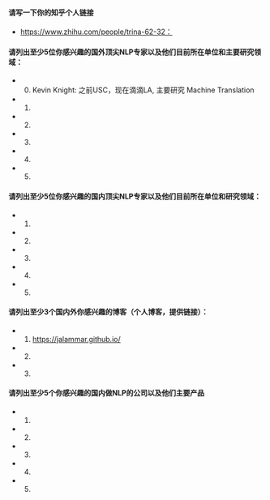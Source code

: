 #### 请写一下你的知乎个人链接
- https://www.zhihu.com/people/trina-62-32：



#### 请列出至少5位你感兴趣的国外顶尖NLP专家以及他们目前所在单位和主要研究领域：
- 0. Kevin Knight: 之前USC，现在滴滴LA,  主要研究 Machine Translation
- 1.
- 2.
- 3.
- 4.
- 5.


#### 请列出至少5位你感兴趣的国内顶尖NLP专家以及他们目前所在单位和研究领域：
- 1.
- 2.
- 3.
- 4.
- 5.


#### 请列出至少3个国内外你感兴趣的博客（个人博客，提供链接）：
- 1. https://jalammar.github.io/
- 2.
- 3.


#### 请列出至少5个你感兴趣的国内做NLP的公司以及他们主要产品
- 1.
- 2.
- 3.
- 4.
- 5.



